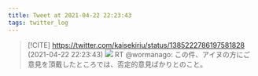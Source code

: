 ```yaml
---
title: Tweet at 2021-04-22 22:23:43
tags: twitter_log
---
```


> [!CITE] https://twitter.com/kaisekiriu/status/1385222786197581828 (2021-04-22 22:23:43)
> ![](https://twitter.com/kaisekiriu/status/1385222786197581828)
> RT @wormanago: この件、アイヌの方にご意見を頂戴したところでは、否定的意見ばかりとのこと。
